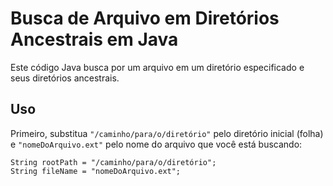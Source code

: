 # Busca de Arquivo em Diretórios Ancestrais em Java

Este código Java busca por um arquivo em um diretório especificado e seus diretórios ancestrais.

## Uso

Primeiro, substitua `"/caminho/para/o/diretório"` pelo diretório inicial (folha) e `"nomeDoArquivo.ext"` pelo nome do arquivo que você está buscando:

```
String rootPath = "/caminho/para/o/diretório";
String fileName = "nomeDoArquivo.ext";
``````